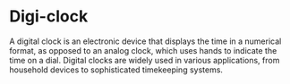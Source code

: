 # Digi-clock
A digital clock is an electronic device that displays the time in a numerical format, as opposed to an analog clock, which uses hands to indicate the time on a dial. Digital clocks are widely used in various applications, from household devices to sophisticated timekeeping systems.
